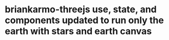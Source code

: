 # briankarmo-threejs use, state, and components updated to run only the earth with stars and earth canvas 
